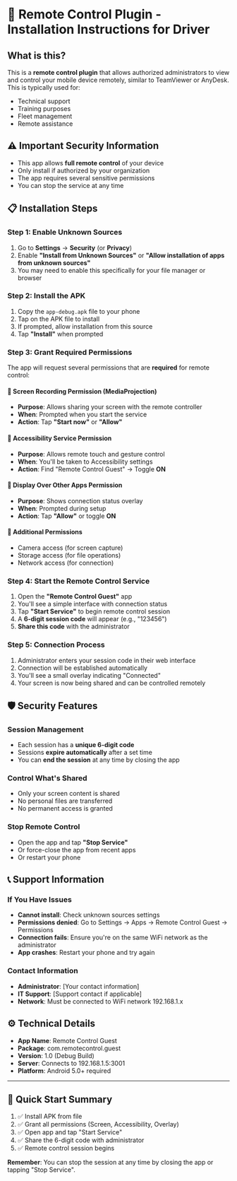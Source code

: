 # 📱 Remote Control Plugin - Installation Instructions for Driver

## What is this?
This is a **remote control plugin** that allows authorized administrators to view and control your mobile device remotely, similar to TeamViewer or AnyDesk. This is typically used for:
- Technical support
- Training purposes
- Fleet management
- Remote assistance

## ⚠️ Important Security Information
- This app allows **full remote control** of your device
- Only install if authorized by your organization
- The app requires several sensitive permissions
- You can stop the service at any time

## 📋 Installation Steps

### Step 1: Enable Unknown Sources
1. Go to **Settings** → **Security** (or **Privacy**)
2. Enable **"Install from Unknown Sources"** or **"Allow installation of apps from unknown sources"**
3. You may need to enable this specifically for your file manager or browser

### Step 2: Install the APK
1. Copy the `app-debug.apk` file to your phone
2. Tap on the APK file to install
3. If prompted, allow installation from this source
4. Tap **"Install"** when prompted

### Step 3: Grant Required Permissions
The app will request several permissions that are **required** for remote control:

#### 🔹 Screen Recording Permission (MediaProjection)
- **Purpose**: Allows sharing your screen with the remote controller
- **When**: Prompted when you start the service
- **Action**: Tap **"Start now"** or **"Allow"**

#### 🔹 Accessibility Service Permission
- **Purpose**: Allows remote touch and gesture control
- **When**: You'll be taken to Accessibility settings
- **Action**: Find "Remote Control Guest" → Toggle **ON**

#### 🔹 Display Over Other Apps Permission
- **Purpose**: Shows connection status overlay
- **When**: Prompted during setup
- **Action**: Tap **"Allow"** or toggle **ON**

#### 🔹 Additional Permissions
- Camera access (for screen capture)
- Storage access (for file operations)
- Network access (for connection)

### Step 4: Start the Remote Control Service
1. Open the **"Remote Control Guest"** app
2. You'll see a simple interface with connection status
3. Tap **"Start Service"** to begin remote control session
4. A **6-digit session code** will appear (e.g., "123456")
5. **Share this code** with the administrator

### Step 5: Connection Process
1. Administrator enters your session code in their web interface
2. Connection will be established automatically
3. You'll see a small overlay indicating "Connected"
4. Your screen is now being shared and can be controlled remotely

## 🛡️ Security Features

### Session Management
- Each session has a **unique 6-digit code**
- Sessions **expire automatically** after a set time
- You can **end the session** at any time by closing the app

### Control What's Shared
- Only your screen content is shared
- No personal files are transferred
- No permanent access is granted

### Stop Remote Control
- Open the app and tap **"Stop Service"**
- Or force-close the app from recent apps
- Or restart your phone

## 📞 Support Information

### If You Have Issues
- **Cannot install**: Check unknown sources settings
- **Permissions denied**: Go to Settings → Apps → Remote Control Guest → Permissions
- **Connection fails**: Ensure you're on the same WiFi network as the administrator
- **App crashes**: Restart your phone and try again

### Contact Information
- **Administrator**: [Your contact information]
- **IT Support**: [Support contact if applicable]
- **Network**: Must be connected to WiFi network 192.168.1.x

## ⚙️ Technical Details
- **App Name**: Remote Control Guest
- **Package**: com.remotecontrol.guest
- **Version**: 1.0 (Debug Build)
- **Server**: Connects to 192.168.1.5:3001
- **Platform**: Android 5.0+ required

---

## 🔄 Quick Start Summary
1. ✅ Install APK from file
2. ✅ Grant all permissions (Screen, Accessibility, Overlay)
3. ✅ Open app and tap "Start Service"
4. ✅ Share the 6-digit code with administrator
5. ✅ Remote control session begins

**Remember**: You can stop the session at any time by closing the app or tapping "Stop Service".
